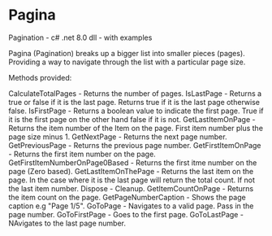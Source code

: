 # Pagina
Pagination - c# .net 8.0 dll - with examples

Pagina (Pagination) breaks up a bigger list into smaller pieces (pages). 
Providing a way to navigate through the list with a particular page size.

Methods provided:

CalculateTotalPages               - Returns the number of pages.
IsLastPage                        - Returns a true or false if it is the last page. Returns true if it is the last page otherwise false.
IsFirstPage                       - Returns a boolean value to indicate the first page. True if it is the first page on the other hand false if it is not.
GetLastItemOnPage                 - Returns the item number of the Item on the page. First item number plus the page size minus 1.
GetNextPage                       - Returns the next page number.
GetPreviousPage                   - Returns the previous page number.
GetFirstItemOnPage                - Returns the first item number on the page.
GetFirstItemNumberOnPage0Based    - Returns the first itme number on the page (Zero based).
GetLastItemOnThePage              - Returns the last item on the page. In the case where it is the last page will return the total count. If not the last item number.
Dispose                           - Cleanup.
GetItemCountOnPage                - Returns the item count on the page.
GetPageNumberCaption              - Shows the page caption e.g "Page 1/5".
GoToPage                          - Navigates to a valid page. Pass in the page number.
GoToFirstPage                     - Goes to the first page.
GoToLastPage                      - NAvigates to the last page number.
